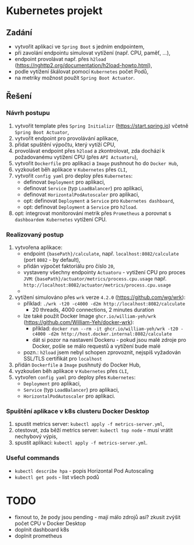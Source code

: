 # Kubernetes projekt
## Zadání
- vytvořit aplikaci ve `Spring Boot` s jedním endpointem,
- při zavolání endpointu simulovat vytížení (např. CPU, paměť, ...),
- endpoint provolávat např. přes `h2load` (https://nghttp2.org/documentation/h2load-howto.html),
- podle vytížení škálovat pomocí `Kubernetes` počet Podů,
- na metriky možnost použít `Spring Boot Actuator`.

## Řešení
### Návrh postupu
1. vytvořit template přes `Spring Initializr` (https://start.spring.io) včetně `Spring Boot Actuator`,
2. vytvořit endpoint pro provolávání aplikace,
3. přidat spuštění výpočtu, který vytíží CPU,
4. provolávat endpoint přes `h2load` a zkontrolovat, zda dochází k požadovanému vytížení CPU (přes `API Actuatoru`),
5. vytvořit `Dockerfile` pro aplikaci a `Image` pushnout ho do `Docker Hub`,
6. vyzkoušet běh aplikace v `Kubernetes` přes `CLI`,
7. vytvořit `config yaml` pro deploy přes `Kubernetes`:
   - definovat `Deployment` pro aplikaci,
   - definovat `Service` (typ `LoadBalancer`) pro aplikaci,
   - definovat `HorizontalPodAutoscaler` pro aplikaci,
   - opt: definovat `Deployment` a `Service` pro `Kubernetes dashboard`,
   - opt: definovat `Deployment` a `Service` pro `h2load`.
8. opt: integrovat monitorování metrik přes `Prometheus` a porovnat s `dashboardem Kubernetes` vytížení CPU.

### Realizovaný postup
1. vytvořena aplikace:
      - endpoint `{basePath}/calculate`, např. `localhost:8082/calculate` (port `8082` - by default),
      - přidán výpočet faktoriálu pro číslo `20`,
      - vystaveny všechny endpointy `Actuatoru` - vytížení CPU pro proces `JVM`: `{basePath}/actuator/metrics/process.cpu.usage` např. `http://localhost:8082/actuator/metrics/process.cpu.usage`
      - 
2. vytížení simulováno přes `wrk` verze `4.2.0` (https://github.com/wg/wrk):
      - příklad: `./wrk -t20 -c4000 -d2m http://localhost:8082/calculate`
        - 20 threads, 4000 connections, 2 minutes duration
      - lze také použít Docker Image `ghcr.io/william-yeh/wrk` (https://github.com/William-Yeh/docker-wrk):
        - příklad: `docker run --rm -it ghcr.io/william-yeh/wrk -t20 -c4000 -d2m http://host.docker.internal:8082/calculate`
        - dát si pozor na nastavení Dockeru - pokud jsou malé zdroje pro Docker, pošle se málo requestů a vytížení bude malé
      - pozn.: `h2load` jsem nebyl schopen zprovoznit, nejspíš vyžadován SSL/TLS certifikát pro `localhost`
3. přidán `Dockerfile` a `Image` pushnutý do Docker Hub,
4. vyzkoušen běh aplikace v `Kubernetes` přes `CLI`,
5. vytvořen `config yaml` pro deploy přes `Kubernetes`:
    - `Deployment` pro aplikaci,
    - `Service` (typ `LoadBalancer`) pro aplikaci,
    - `HorizontalPodAutoscaler` pro aplikaci.

### Spuštění aplikace v k8s clusteru Docker Desktop
1. spustit metrics server: `kubectl apply -f metrics-server.yml`,
2. otestovat, zda běží metrics server: `kubectl top node` - musí vrátit nechybový výpis,
3. spustit aplikaci: `kubectl apply -f metrics-server.yml`.

### Useful commands
- `kubectl describe hpa` - popis Horizontal Pod Autoscaling
- `kubectl get pods` - list všech podů

# TODO
- fixnout to, že pody jsou pending - mají málo zdrojů asi? zkusit zvýšit počet CPU v Docker Desktop
- doplnit dashboard k8s
- doplnit prometheus
